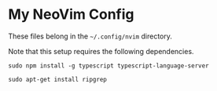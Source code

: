 # My NeoVim Config

These files belong in the `~/.config/nvim` directory.

Note that this setup requires the following dependencies.

```
sudo npm install -g typescript typescript-language-server
```

```
sudo apt-get install ripgrep
```
